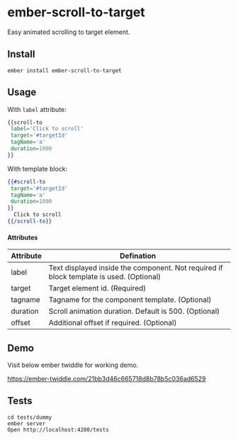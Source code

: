# ember-scroll-to-target

Easy animated scrolling to target element.

## **Install**

    ember install ember-scroll-to-target

## **Usage**

With `label` attribute:

```hbs
{{scroll-to
 label='Click to scroll'
 target='#targetId'
 tagName='a'
 duration=1000
}}
```

With template block:

```hbs
{{#scroll-to
 target='#targetId'
 tagName='a'
 duration=1000
}}
  Click to scroll
{{/scroll-to}}
```

#### **Attributes**

| Attribute | Defination                                                                              |
| --------- | --------------------------------------------------------------------------------------- |
| label     | Text displayed inside the component. Not required if block template is used. (Optional) |
| target    | Target element id. (Required)                                                           |
| tagname   | Tagname for the component template. (Optional)                                          |
| duration  | Scroll animation duration. Default is 500. (Optional)                                   |
| offset    | Additional offset if required. (Optional)                                               |

## Demo

Visit below ember twiddle for working demo.

https://ember-twiddle.com/21bb3d46c665718d8b78b5c036ad6529

## Tests

    cd tests/dummy
    ember server
    Open http://localhost:4200/tests

